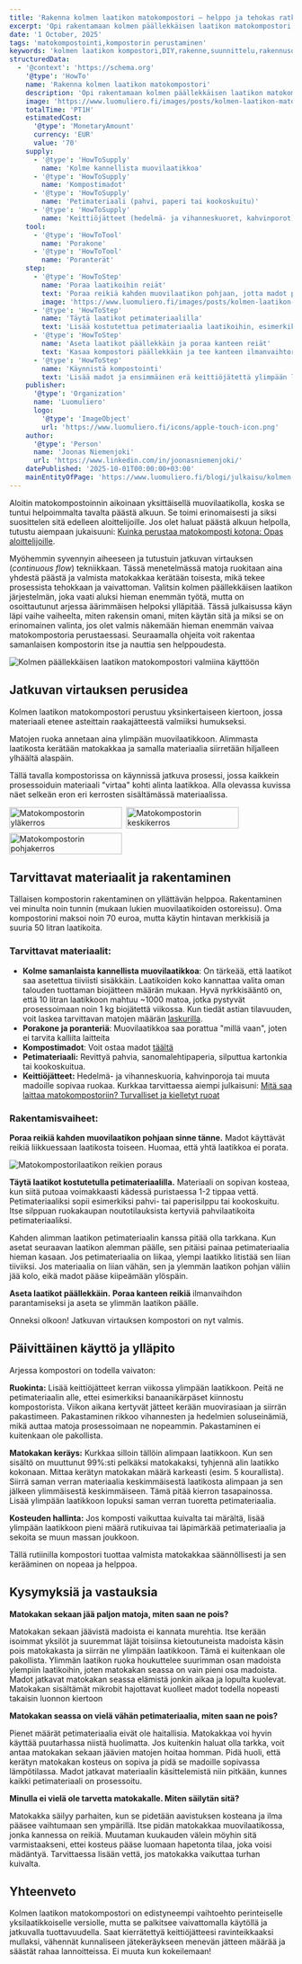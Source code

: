 ```yaml
---
title: 'Rakenna kolmen laatikon matokompostori – helppo ja tehokas ratkaisu'
excerpt: 'Opi rakentamaan kolmen päällekkäisen laatikon matokompostori, joka perustuu jatkuvaan virtaukseen. Tämä helppohoitoinen järjestelmä tuottaa valmista matokakkaa ja on äärimmäisen helppohoitoinen.'
date: '1 October, 2025'
tags: 'matokompostointi,kompostorin perustaminen'
keywords: 'kolmen laatikon kompostori,DIY,rakenne,suunnittelu,rakennusohje,matokomposti,kompostimadot,kerroksellinen järjestelmä,käyttö,huolto,tehokkuus,keittiöjäte,biojäte,lannoite,kestävä ratkaisu,askartelu,kotikompostointi,käytännöllisyys,ravinnekierto,omatoimisuus,projekti'
structuredData:
  - '@context': 'https://schema.org'
    '@type': 'HowTo'
    name: 'Rakenna kolmen laatikon matokompostori'
    description: 'Opi rakentamaan kolmen päällekkäisen laatikon matokompostori, joka perustuu jatkuvaan virtaukseen ja tuottaa valmista matokakkaa helposti.'
    image: 'https://www.luomuliero.fi/images/posts/kolmen-laatikon-matokompostori-edistyneempi-helppohoitoinen/kolmen_laatikon_kompostori-1200.jpg'
    totalTime: 'PT1H'
    estimatedCost:
      '@type': 'MonetaryAmount'
      currency: 'EUR'
      value: '70'
    supply:
      - '@type': 'HowToSupply'
        name: 'Kolme kannellista muovilaatikkoa'
      - '@type': 'HowToSupply'
        name: 'Kompostimadot'
      - '@type': 'HowToSupply'
        name: 'Petimateriaali (pahvi, paperi tai kookoskuitu)'
      - '@type': 'HowToSupply'
        name: 'Keittiöjätteet (hedelmä- ja vihanneskuoret, kahvinporot)'
    tool:
      - '@type': 'HowToTool'
        name: 'Porakone'
      - '@type': 'HowToTool'
        name: 'Poranterät'
    step:
      - '@type': 'HowToStep'
        name: 'Poraa laatikoihin reiät'
        text: 'Poraa reikiä kahden muovilaatikon pohjaan, jotta madot pääsevät liikkumaan kerrosten välillä. Yksi laatikko jätetään poraamatta.'
        image: 'https://www.luomuliero.fi/images/posts/kolmen-laatikon-matokompostori-edistyneempi-helppohoitoinen/kolmen_laatikon_kompostori_poraus-800.jpg'
      - '@type': 'HowToStep'
        name: 'Täytä laatikot petimateriaalilla'
        text: 'Lisää kostutettua petimateriaalia laatikoihin, esimerkiksi silputtua pahvia tai kookoskuitua. Materiaalin tulee olla kosteaa, mutta ei märkää.'
      - '@type': 'HowToStep'
        name: 'Aseta laatikot päällekkäin ja poraa kanteen reiät'
        text: 'Kasaa kompostori päällekkäin ja tee kanteen ilmanvaihtoreiät. Näin varmistat riittävän hapensaannin.'
      - '@type': 'HowToStep'
        name: 'Käynnistä kompostointi'
        text: 'Lisää madot ja ensimmäinen erä keittiöjätettä ylimpään laatikkoon. Pidä kansi päällä ja seuraa kosteutta säännöllisesti.'
    publisher:
      '@type': 'Organization'
      name: 'Luomuliero'
      logo:
        '@type': 'ImageObject'
        url: 'https://www.luomuliero.fi/icons/apple-touch-icon.png'
    author:
      '@type': 'Person'
      name: 'Joonas Niemenjoki'
      url: 'https://www.linkedin.com/in/joonasniemenjoki/'
    datePublished: '2025-10-01T00:00:00+03:00'
    mainEntityOfPage: 'https://www.luomuliero.fi/blogi/julkaisu/kolmen-laatikon-matokompostori-edistyneempi-helppohoitoinen'
---
```


Aloitin matokompostoinnin aikoinaan yksittäisellä muovilaatikolla, koska se tuntui helpoimmalta tavalta päästä alkuun. Se toimi erinomaisesti ja siksi suosittelen sitä edelleen aloittelijoille. Jos olet haluat päästä alkuun helpolla, tutustu aiempaan jukaisuuni: [Kuinka perustaa matokomposti kotona: Opas aloittelijoille](https://www.luomuliero.fi/blogi/julkaisu/kuinka-perustaa-matokomposti-kotona-opas-aloittelijoille).

Myöhemmin syvennyin aiheeseen ja tutustuin jatkuvan virtauksen (_continuous flow_) tekniikkaan. Tässä menetelmässä matoja ruokitaan aina yhdestä päästä ja valmista matokakkaa kerätään toisesta, mikä tekee prosessista tehokkaan ja vaivattoman. Valitsin kolmen päällekkäisen laatikon järjestelmän, joka vaati aluksi hieman enemmän työtä, mutta on osoittautunut arjessa äärimmäisen helpoksi ylläpitää. Tässä julkaisussa käyn läpi vaihe vaiheelta, miten rakensin omani, miten käytän sitä ja miksi se on erinomainen valinta, jos olet valmis näkemään hieman enemmän vaivaa matokompostoria perustaessasi. Seuraamalla ohjeita voit rakentaa samanlaisen kompostorin itse ja nauttia sen helppoudesta.

<picture>
  <source srcset="/images/posts/kolmen-laatikon-matokompostori-edistyneempi-helppohoitoinen/kolmen_laatikon_kompostori-800.avif 800w, /images/posts/kolmen-laatikon-matokompostori-edistyneempi-helppohoitoinen/kolmen_laatikon_kompostori-1200.avif 1200w" type="image/avif">
  <source srcset="/images/posts/kolmen-laatikon-matokompostori-edistyneempi-helppohoitoinen/kolmen_laatikon_kompostori-800.webp 800w, /images/posts/kolmen-laatikon-matokompostori-edistyneempi-helppohoitoinen/kolmen_laatikon_kompostori-1200.webp 1200w" type="image/webp">
  <img src="/images/posts/kolmen-laatikon-matokompostori-edistyneempi-helppohoitoinen/kolmen_laatikon_kompostori-800.jpg" srcset="/images/posts/kolmen-laatikon-matokompostori-edistyneempi-helppohoitoinen/kolmen_laatikon_kompostori-800.jpg 800w, /images/posts/kolmen-laatikon-matokompostori-edistyneempi-helppohoitoinen/kolmen_laatikon_kompostori-1200.jpg 1200w" alt="Kolmen päällekkäisen laatikon matokompostori valmiina käyttöön" sizes="(max-width: 600px) 100vw, 800px" style="max-width:100%;height:auto;" loading="lazy">
</picture>

## Jatkuvan virtauksen perusidea

Kolmen laatikon matokompostori perustuu yksinkertaiseen kiertoon, jossa materiaali etenee asteittain raakajätteestä valmiiksi humukseksi.

Matojen ruoka annetaan aina ylimpään muovilaatikkoon. Alimmasta laatikosta kerätään matokakkaa ja samalla materiaalia siirretään hiljalleen ylhäältä alaspäin.

Tällä tavalla kompostorissa on käynnissä jatkuva prosessi, jossa kaikkein prosessoiduin materiaali "virtaa" kohti alinta laatikkoa. Alla olevassa kuvissa näet selkeän eron eri kerrosten sisältämässä materiaalissa.

<div style="display:flex;flex-wrap:wrap;gap:0.5rem;max-width:100%;">
  <picture style="flex:1 1 calc(33.333% - 0.5rem);max-width:calc(33.333% - 0.5rem);display:block;min-width:200px;">
    <source srcset="/images/posts/kolmen-laatikon-matokompostori-edistyneempi-helppohoitoinen/matokompostori_ylakerros-800.avif 800w, /images/posts/kolmen-laatikon-matokompostori-edistyneempi-helppohoitoinen/matokompostori_ylakerros-1200.avif 1200w" type="image/avif">
    <source srcset="/images/posts/kolmen-laatikon-matokompostori-edistyneempi-helppohoitoinen/matokompostori_ylakerros-800.webp 800w, /images/posts/kolmen-laatikon-matokompostori-edistyneempi-helppohoitoinen/matokompostori_ylakerros-1200.webp 1200w" type="image/webp">
    <img src="/images/posts/kolmen-laatikon-matokompostori-edistyneempi-helppohoitoinen/matokompostori_ylakerros-800.jpg"
         srcset="/images/posts/kolmen-laatikon-matokompostori-edistyneempi-helppohoitoinen/matokompostori_ylakerros-800.jpg 800w, /images/posts/kolmen-laatikon-matokompostori-edistyneempi-helppohoitoinen/matokompostori_ylakerros-1200.jpg 1200w"
         alt="Matokompostorin yläkerros"
         sizes="(max-width: 900px) 100vw, 33vw"
         style="width:100%;height:auto;display:block;"
         loading="lazy" decoding="async">
  </picture>

  <picture style="flex:1 1 calc(33.333% - 0.5rem);max-width:calc(33.333% - 0.5rem);display:block;min-width:200px;">
    <source srcset="/images/posts/kolmen-laatikon-matokompostori-edistyneempi-helppohoitoinen/matokompostori_keskikerros-800.avif 800w, /images/posts/kolmen-laatikon-matokompostori-edistyneempi-helppohoitoinen/matokompostori_keskikerros-1200.avif 1200w" type="image/avif">
    <source srcset="/images/posts/kolmen-laatikon-matokompostori-edistyneempi-helppohoitoinen/matokompostori_keskikerros-800.webp 800w, /images/posts/kolmen-laatikon-matokompostori-edistyneempi-helppohoitoinen/matokompostori_keskikerros-1200.webp 1200w" type="image/webp">
    <img src="/images/posts/kolmen-laatikon-matokompostori-edistyneempi-helppohoitoinen/matokompostori_keskikerros-800.jpg"
         srcset="/images/posts/kolmen-laatikon-matokompostori-edistyneempi-helppohoitoinen/matokompostori_keskikerros-800.jpg 800w, /images/posts/kolmen-laatikon-matokompostori-edistyneempi-helppohoitoinen/matokompostori_keskikerros-1200.jpg 1200w"
         alt="Matokompostorin keskikerros"
         sizes="(max-width: 900px) 100vw, 33vw"
         style="width:100%;height:auto;display:block;"
         loading="lazy" decoding="async">
  </picture>

  <picture style="flex:1 1 calc(33.333% - 0.5rem);max-width:calc(33.333% - 0.5rem);display:block;min-width:200px;">
    <source srcset="/images/posts/kolmen-laatikon-matokompostori-edistyneempi-helppohoitoinen/matokompostori_pohjakerros-800.avif 800w, /images/posts/kolmen-laatikon-matokompostori-edistyneempi-helppohoitoinen/matokompostori_pohjakerros-1200.avif 1200w" type="image/avif">
    <source srcset="/images/posts/kolmen-laatikon-matokompostori-edistyneempi-helppohoitoinen/matokompostori_pohjakerros-800.webp 800w, /images/posts/kolmen-laatikon-matokompostori-edistyneempi-helppohoitoinen/matokompostori_pohjakerros-1200.webp 1200w" type="image/webp">
    <img src="/images/posts/kolmen-laatikon-matokompostori-edistyneempi-helppohoitoinen/matokompostori_pohjakerros-800.jpg"
         srcset="/images/posts/kolmen-laatikon-matokompostori-edistyneempi-helppohoitoinen/matokompostori_pohjakerros-800.jpg 800w, /images/posts/kolmen-laatikon-matokompostori-edistyneempi-helppohoitoinen/matokompostori_pohjakerros-1200.jpg 1200w"
         alt="Matokompostorin pohjakerros"
         sizes="(max-width: 900px) 100vw, 33vw"
         style="width:100%;height:auto;display:block;"
         loading="lazy" decoding="async">
  </picture>
</div>

## Tarvittavat materiaalit ja rakentaminen

Tällaisen kompostorin rakentaminen on yllättävän helppoa. Rakentaminen vei minulta noin tunnin (mukaan lukien muovilaatikoiden ostoreissu). Oma kompostorini maksoi noin 70 euroa, mutta käytin hintavan merkkisiä ja suuria 50 litran laatikoita.

### Tarvittavat materiaalit:

- **Kolme samanlaista kannellista muovilaatikkoa**: On tärkeää, että laatikot saa asetettua tiiviisti sisäkkäin. Laatikoiden koko kannattaa valita oman talouden tuottaman biojätteen määrän mukaan. Hyvä nyrkkisääntö on, että 10 litran laatikkoon mahtuu ~1000 matoa, jotka pystyvät prosessoimaan noin 1 kg biojätettä viikossa. Kun tiedät astian tilavuuden, voit laskea tarvittavan matojen määrän [laskurilla](https://www.luomuliero.fi/matolaskuri).
- **Porakone ja poranteriä**: Muovilaatikkoa saa porattua "millä vaan", joten ei tarvita kalliita laitteita
- **Kompostimadot**: Voit ostaa madot [täältä](https://www.luomuliero.fi/madot)
- **Petimateriaali:** Revittyä pahvia, sanomalehtipaperia, silputtua kartonkia tai kookoskuitua.
- **Keittiöjätteet:** Hedelmä- ja vihanneskuoria, kahvinporoja tai muuta madoille sopivaa ruokaa. Kurkkaa tarvittaessa aiempi julkaisuni: [Mitä saa laittaa matokompostoriin? Turvalliset ja kielletyt ruoat](https://www.luomuliero.fi/blogi/julkaisu/mita-saa-laittaa-matokompostoriin-turvalliset-ja-kielletyt-ruoat)

### Rakentamisvaiheet:

**Poraa reikiä kahden muovilaatikon pohjaan sinne tänne.** Madot käyttävät reikiä liikkuessaan laatikosta toiseen. Huomaa, että yhtä laatikkoa ei porata.

<picture>
  <source srcset="/images/posts/kolmen-laatikon-matokompostori-edistyneempi-helppohoitoinen/kolmen_laatikon_kompostori_poraus-800.avif 800w, /images/posts/kolmen-laatikon-matokompostori-edistyneempi-helppohoitoinen/kolmen_laatikon_kompostori_poraus-1200.avif 1200w" type="image/avif">
  <source srcset="/images/posts/kolmen-laatikon-matokompostori-edistyneempi-helppohoitoinen/kolmen_laatikon_kompostori_poraus-800.webp 800w, /images/posts/kolmen-laatikon-matokompostori-edistyneempi-helppohoitoinen/kolmen_laatikon_kompostori_poraus-1200.webp 1200w" type="image/webp">
  <img src="/images/posts/kolmen-laatikon-matokompostori-edistyneempi-helppohoitoinen/kolmen_laatikon_kompostori_poraus-800.jpg" srcset="/images/posts/kolmen-laatikon-matokompostori-edistyneempi-helppohoitoinen/kolmen_laatikon_kompostori_poraus-800.jpg 800w, /images/posts/kolmen-laatikon-matokompostori-edistyneempi-helppohoitoinen/kolmen_laatikon_kompostori_poraus-1200.jpg 1200w" alt="Matokompostorilaatikon reikien poraus" sizes="(max-width: 600px) 100vw, 800px" style="max-width:300px;height:auto;" loading="lazy">
</picture>

**Täytä laatikot kostutetulla petimateriaalilla.** Materiaali on sopivan kosteaa, kun siitä putoaa voimakkaasti kädessä puristaessa 1-2 tippaa vettä. Petimateriaaliksi sopii esimerkiksi pahvi- tai paperisilppu tai kookoskuitu. Itse silppuan ruokakaupan noutotilauksista kertyviä pahvilaatikoita petimateriaaliksi.

<aside>Kahden alimman laatikon petimateriaalin kanssa pitää olla tarkkana. Kun asetat seuraavan laatikon alemman päälle, sen pitäisi painaa petimateriaalia hieman kasaan. Jos petimateriaalia on liikaa, ylempi laatikko litistää sen liian tiiviiksi. Jos materiaalia on liian vähän, sen ja ylemmän laatikon pohjan väliin jää kolo, eikä madot pääse kiipeämään ylöspäin.</aside>

**Aseta laatikot päällekkäin.** **Poraa kanteen reikiä** ilmanvaihdon parantamiseksi ja aseta se ylimmän laatikon päälle.

Onneksi olkoon! Jatkuvan virtauksen kompostori on nyt valmis.

## Päivittäinen käyttö ja ylläpito

Arjessa kompostori on todella vaivaton:

**Ruokinta:** Lisää keittiöjätteet kerran viikossa ylimpään laatikkoon. Peitä ne petimateriaalin alle, ettei esimerkiksi banaanikärpäset kiinnostu kompostorista. Viikon aikana kertyvät jätteet kerään muovirasiaan ja siirrän pakastimeen. Pakastaminen rikkoo vihannesten ja hedelmien soluseinämiä, mikä auttaa matoja prosessoimaan ne nopeammin. Pakastaminen ei kuitenkaan ole pakollista.

**Matokakan keräys:** Kurkkaa silloin tällöin alimpaan laatikkoon. Kun sen sisältö on muuttunut 99%:sti pelkäksi matokakaksi, tyhjennä alin laatikko kokonaan. Mittaa kerätyn matokakan määrä karkeasti (esim. 5 kourallista). Siirrä saman verran materiaalia keskimmäisestä laatikosta alimpaan ja sen jälkeen ylimmäisestä keskimmäiseen. Tämä pitää kierron tasapainossa. Lisää ylimpään laatikkoon lopuksi saman verran tuoretta petimateriaalia.

**Kosteuden hallinta:** Jos komposti vaikuttaa kuivalta tai märältä, lisää ylimpään laatikkoon pieni määrä rutikuivaa tai läpimärkää petimateriaalia ja sekoita se muun massan joukkoon.

Tällä rutiinilla kompostori tuottaa valmista matokakkaa säännöllisesti ja sen kerääminen on nopeaa ja helppoa.

## Kysymyksiä ja vastauksia

**Matokakan sekaan jää paljon matoja, miten saan ne pois?**

Matokakan sekaan jäävistä madoista ei kannata murehtia. Itse kerään isoimmat yksilöt ja suuremmat läjät toisiinsa kietoutuneista madoista käsin pois matokakasta ja siirrän ne ylimpään laatikkoon. Tämä ei kuitenkaan ole pakollista. Ylimmän laatikon ruoka houkuttelee suurimman osan madoista ylempiin laatikoihin, joten matokakan seassa on vain pieni osa madoista. Madot jatkavat matokakan seassa elämistä jonkin aikaa ja lopulta kuolevat. Matokakan sisältämät mikrobit hajottavat kuolleet madot todella nopeasti takaisin luonnon kiertoon

**Matokakan seassa on vielä vähän petimateriaalia, miten saan ne pois?**

Pienet määrät petimateriaalia eivät ole haitallisia. Matokakkaa voi hyvin käyttää puutarhassa niistä huolimatta. Jos kuitenkin haluat olla tarkka, voit antaa matokakan sekaan jäävien matojen hoitaa homman. Pidä huoli, että kerätyn matokakan kosteus on sopiva ja pidä se madoille sopivassa lämpötilassa. Madot jatkavat materiaalin käsittelemistä niin pitkään, kunnes kaikki petimateriaali on prosessoitu.

**Minulla ei vielä ole tarvetta matokakalle. Miten säilytän sitä?**

Matokakka säilyy parhaiten, kun se pidetään aavistuksen kosteana ja ilma pääsee vaihtumaan sen ympärillä. Itse pidän matokakkaa muovilaatikossa, jonka kannessa on reikiä. Muutaman kuukauden välein möyhin sitä varmistaakseni, ettei kosteus pääse luomaan hapetonta tilaa, joka voisi mädäntyä. Tarvittaessa lisään vettä, jos matokakka vaikuttaa turhan kuivalta.

## Yhteenveto

Kolmen laatikon matokompostori on edistyneempi vaihtoehto perinteiselle yksilaatikkoiselle versiolle, mutta se palkitsee vaivattomalla käytöllä ja jatkuvalla tuottavuudella. Saat kierrätettyä keittiöjätteesi ravinteikkaaksi mullaksi, vähennät kunnaliseen jätekeräykseen menevän jätteen määrää ja säästät rahaa lannoitteissa. Ei muuta kun kokeilemaan!
